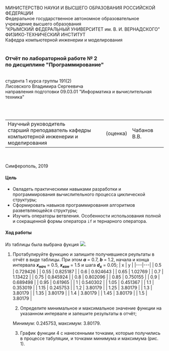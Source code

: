МИНИСТЕРСТВО НАУКИ  И ВЫСШЕГО ОБРАЗОВАНИЯ РОССИЙСКОЙ ФЕДЕРАЦИИ  
Федеральное государственное автономное образовательное учреждение высшего образования  
"КРЫМСКИЙ ФЕДЕРАЛЬНЫЙ УНИВЕРСИТЕТ им. В. И. ВЕРНАДСКОГО"  
ФИЗИКО-ТЕХНИЧЕСКИЙ ИНСТИТУТ  
Кафедра компьютерной инженерии и моделирования
<br/><br/>
### Отчёт по лабораторной работе № 2<br/> по дисциплине "Программирование"
<br/>
​
студента 1 курса группы 191(2)  
<br/>Лисовского Владимира Сергеевича  
<br/>направления подготовки 09.03.01 "Информатика и вычислительная техника" 

<br/><br/>
<table>
<tr><td>Научный руководитель<br/> старший преподаватель кафедры<br/> компьютерной инженерии и моделирования</td>
<td>(оценка)</td>
<td>Чабанов В.В.</td>
</tr>
</table>
<br/><br/>
​
Симферополь, 2019

#### Цель

* Овладеть практическими навыками разработки и программирования вычислительного процесса циклической структуры;
* Сформировать навыков программирования алгоритмов разветвляющейся структуры;
* Изучить операторы ветвления. Особенности использования полной и сокращенной формы оператора `if` и тернарного оператора.

#### Ход работы

Из таблицы была выбрана фукция ![](img2/pic4.png).

1. Протабулируйте функцию и запишите получившиеся реультаты в отчёт в виде таблицы. При этом ***a*** = 0.7, ***b*** = 1.2, начала 
и конца интервала ***х<sub>нач</sub>*** = 0.5, ***x<sub>кон</sub>*** = 1.5 и шага ***d<sub>x</sub>*** = 0.05;
| x | y |
    |---|---|
    |  0.5 | 0.729426 |
    |  0.55 | 0.825187 |
    |  0.6 | 0.924643 |
    |  0.65 | 1.02769 |
    |  0.7 | 1.13422 |
    |  0.75 | 0.845924 |
    |  0.8 | 0.802096 |
    |  0.85 | 0.750155 |
    |  0.9 | 0.689498 |
    |  0.95 | 0.61965 |
    |  1 | 0.540302 |
    |  1.05 | 0.451367 |
    |  1.1 | 0.353019 |
    |  1.15 | 0.245753 |
    |  1.2 | 3.80179 |
    |  1.25 | 3.80179 |
    |  1.3 | 3.80179 |
    |  1.35 | 3.80179 |
    |  1.4 | 3.80179 |
    |  1.45 | 3.80179 |
    |  1.5 | 3.80179 |
    
    2. Определите минимальное и максимальное значение функции на указанном интервале и запешите результаты в отчёт;
    
    Минимум: 0.245753,  максимум: 3.80179.
    
    3. График функции 4 с нанесенными точками, которые получились в процессе табуляции, и точками минимума и максимума (рис. 1).

